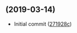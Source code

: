 ##  (2019-03-14)

* Initial commit ([271928c](https://github.com/AngelName/javascript-design-pattern/commit/271928c))




